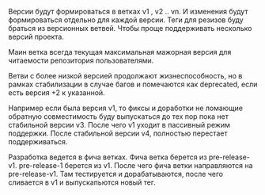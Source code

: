 Версии будут формироваться в ветках v1 , v2 .. vn. И изменения будут формироваться отдельно для каждой версии. Теги для резизов буду браться из версионных ветвей. Чтобы проще поддерживать несколько версий проекта.

Маин ветка всегда текущая максимальная мажорная версия для читаемости репозитория пользователями.

Ветви с более низкой версией продолжают жизнеспособность, но в рамках стабилизации в случае багов и помечаются как deprecated, если есть версия +2 к указанной.

Например если была версия v1, то фиксы и доработки не ломающие обратную совместимость буду выпускаться до тех пор пока нет стабильной версии v3. После чего v1 уходит в пассивный режим поддержки. После стабильной версии v4, полностью перестает поддерживаться.

Разработка ведется в фича ветках. Фича ветка берется из pre-release-v1. pre-release-1 берется из v1. После чего фича ветки направляются на pre-release-v1. Там тестируется и дорабатываются, после чего сливается в v1 и выпускапьются новый тег.
